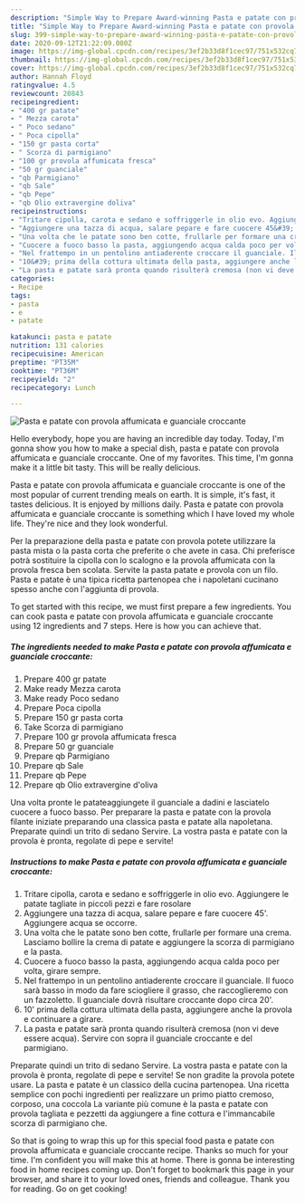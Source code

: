 ```yaml
---
description: "Simple Way to Prepare Award-winning Pasta e patate con provola affumicata e guanciale croccante"
title: "Simple Way to Prepare Award-winning Pasta e patate con provola affumicata e guanciale croccante"
slug: 399-simple-way-to-prepare-award-winning-pasta-e-patate-con-provola-affumicata-e-guanciale-croccante
date: 2020-09-12T21:22:09.080Z
image: https://img-global.cpcdn.com/recipes/3ef2b33d8f1cec97/751x532cq70/pasta-e-patate-con-provola-affumicata-e-guanciale-croccante-recipe-main-photo.jpg
thumbnail: https://img-global.cpcdn.com/recipes/3ef2b33d8f1cec97/751x532cq70/pasta-e-patate-con-provola-affumicata-e-guanciale-croccante-recipe-main-photo.jpg
cover: https://img-global.cpcdn.com/recipes/3ef2b33d8f1cec97/751x532cq70/pasta-e-patate-con-provola-affumicata-e-guanciale-croccante-recipe-main-photo.jpg
author: Hannah Floyd
ratingvalue: 4.5
reviewcount: 20843
recipeingredient:
- "400 gr patate"
- " Mezza carota"
- " Poco sedano"
- " Poca cipolla"
- "150 gr pasta corta"
- " Scorza di parmigiano"
- "100 gr provola affumicata fresca"
- "50 gr guanciale"
- "qb Parmigiano"
- "qb Sale"
- "qb Pepe"
- "qb Olio extravergine doliva"
recipeinstructions:
- "Tritare cipolla, carota e sedano e soffriggerle in olio evo. Aggiungere le patate tagliate in piccoli pezzi e fare rosolare"
- "Aggiungere una tazza di acqua, salare pepare e fare cuocere 45&#39;. Aggiungere acqua se occorre."
- "Una volta che le patate sono ben cotte, frullarle per formare una crema. Lasciamo bollire la crema di patate e aggiungere la scorza di parmigiano e la pasta."
- "Cuocere a fuoco basso la pasta, aggiungendo acqua calda poco per volta, girare sempre."
- "Nel frattempo in un pentolino antiaderente croccare il guanciale. Il fuoco sarà basso in modo da fare sciogliere il grasso, che raccoglieremo con un fazzoletto. Il guanciale dovrà risultare croccante dopo circa 20&#39;."
- "10&#39; prima della cottura ultimata della pasta, aggiungere anche la provola e continuare a girare."
- "La pasta e patate sarà pronta quando risulterà cremosa (non vi deve essere acqua). Servire con sopra il guanciale croccante e del parmigiano."
categories:
- Recipe
tags:
- pasta
- e
- patate

katakunci: pasta e patate 
nutrition: 131 calories
recipecuisine: American
preptime: "PT35M"
cooktime: "PT36M"
recipeyield: "2"
recipecategory: Lunch

---
```



![Pasta e patate con provola affumicata e guanciale croccante](https://img-global.cpcdn.com/recipes/3ef2b33d8f1cec97/751x532cq70/pasta-e-patate-con-provola-affumicata-e-guanciale-croccante-recipe-main-photo.jpg)

Hello everybody, hope you are having an incredible day today. Today, I'm gonna show you how to make a special dish, pasta e patate con provola affumicata e guanciale croccante. One of my favorites. This time, I'm gonna make it a little bit tasty. This will be really delicious.

Pasta e patate con provola affumicata e guanciale croccante is one of the most popular of current trending meals on earth. It is simple, it's fast, it tastes delicious. It is enjoyed by millions daily. Pasta e patate con provola affumicata e guanciale croccante is something which I have loved my whole life. They're nice and they look wonderful.

Per la preparazione della pasta e patate con provola potete utilizzare la pasta mista o la pasta corta che preferite o che avete in casa. Chi preferisce potrà sostituire la cipolla con lo scalogno e la provola affumicata con la provola fresca ben scolata. Servite la pasta patate e provola con un filo. Pasta e patate è una tipica ricetta partenopea che i napoletani cucinano spesso anche con l&#39;aggiunta di provola.


To get started with this recipe, we must first prepare a few ingredients. You can cook pasta e patate con provola affumicata e guanciale croccante using 12 ingredients and 7 steps. Here is how you can achieve that.

<!--inarticleads1-->

##### The ingredients needed to make Pasta e patate con provola affumicata e guanciale croccante:

1. Prepare 400 gr patate
1. Make ready  Mezza carota
1. Make ready  Poco sedano
1. Prepare  Poca cipolla
1. Prepare 150 gr pasta corta
1. Take  Scorza di parmigiano
1. Prepare 100 gr provola affumicata fresca
1. Prepare 50 gr guanciale
1. Prepare qb Parmigiano
1. Prepare qb Sale
1. Prepare qb Pepe
1. Prepare qb Olio extravergine d&#39;oliva


Una volta pronte le patateaggiungete il guanciale a dadini e lasciatelo cuocere a fuoco basso. Per preparare la pasta e patate con la provola filante iniziate preparando una classica pasta e patate alla napoletana. Preparate quindi un trito di sedano Servire. La vostra pasta e patate con la provola è pronta, regolate di pepe e servite! 

<!--inarticleads2-->

##### Instructions to make Pasta e patate con provola affumicata e guanciale croccante:

1. Tritare cipolla, carota e sedano e soffriggerle in olio evo. Aggiungere le patate tagliate in piccoli pezzi e fare rosolare
1. Aggiungere una tazza di acqua, salare pepare e fare cuocere 45&#39;. Aggiungere acqua se occorre.
1. Una volta che le patate sono ben cotte, frullarle per formare una crema. Lasciamo bollire la crema di patate e aggiungere la scorza di parmigiano e la pasta.
1. Cuocere a fuoco basso la pasta, aggiungendo acqua calda poco per volta, girare sempre.
1. Nel frattempo in un pentolino antiaderente croccare il guanciale. Il fuoco sarà basso in modo da fare sciogliere il grasso, che raccoglieremo con un fazzoletto. Il guanciale dovrà risultare croccante dopo circa 20&#39;.
1. 10&#39; prima della cottura ultimata della pasta, aggiungere anche la provola e continuare a girare.
1. La pasta e patate sarà pronta quando risulterà cremosa (non vi deve essere acqua). Servire con sopra il guanciale croccante e del parmigiano.


Preparate quindi un trito di sedano Servire. La vostra pasta e patate con la provola è pronta, regolate di pepe e servite! Se non gradite la provola potete usare. La pasta e patate è un classico della cucina partenopea. Una ricetta semplice con pochi ingredienti per realizzare un primo piatto cremoso, corposo, una coccola La variante più comune è la pasta e patate con provola tagliata e pezzetti da aggiungere a fine cottura e l&#39;immancabile scorza di parmigiano che. 

So that is going to wrap this up for this special food pasta e patate con provola affumicata e guanciale croccante recipe. Thanks so much for your time. I'm confident you will make this at home. There is gonna be interesting food in home recipes coming up. Don't forget to bookmark this page in your browser, and share it to your loved ones, friends and colleague. Thank you for reading. Go on get cooking!
